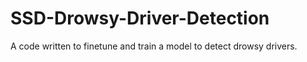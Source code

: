 # SSD-Drowsy-Driver-Detection
A code written to finetune and train a model to detect drowsy drivers.
